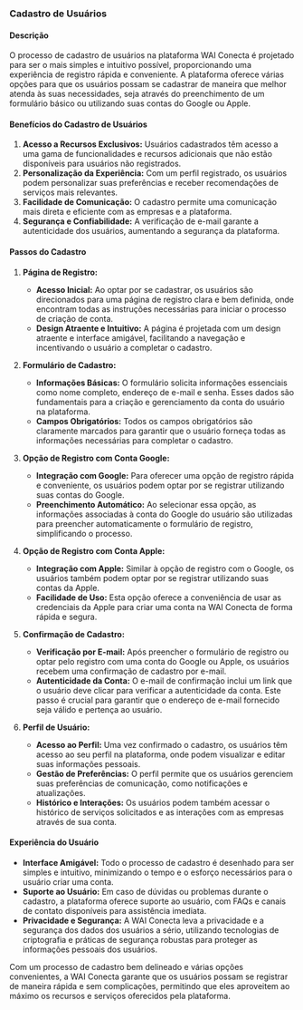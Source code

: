 ### Cadastro de Usuários
#### Descrição
O processo de cadastro de usuários na plataforma WAI Conecta é projetado para ser o mais simples e intuitivo possível, proporcionando uma experiência de registro rápida e conveniente. A plataforma oferece várias opções para que os usuários possam se cadastrar de maneira que melhor atenda às suas necessidades, seja através do preenchimento de um formulário básico ou utilizando suas contas do Google ou Apple.

#### Benefícios do Cadastro de Usuários
1. **Acesso a Recursos Exclusivos:** Usuários cadastrados têm acesso a uma gama de funcionalidades e recursos adicionais que não estão disponíveis para usuários não registrados.
2. **Personalização da Experiência:** Com um perfil registrado, os usuários podem personalizar suas preferências e receber recomendações de serviços mais relevantes.
3. **Facilidade de Comunicação:** O cadastro permite uma comunicação mais direta e eficiente com as empresas e a plataforma.
4. **Segurança e Confiabilidade:** A verificação de e-mail garante a autenticidade dos usuários, aumentando a segurança da plataforma.

#### Passos do Cadastro
1. **Página de Registro:**
      - **Acesso Inicial:** Ao optar por se cadastrar, os usuários são direcionados para uma página de registro clara e bem definida, onde encontram todas as instruções necessárias para iniciar o processo de criação de conta.
      - **Design Atraente e Intuitivo:** A página é projetada com um design atraente e interface amigável, facilitando a navegação e incentivando o usuário a completar o cadastro.

2. **Formulário de Cadastro:**
      - **Informações Básicas:** O formulário solicita informações essenciais como nome completo, endereço de e-mail e senha. Esses dados são fundamentais para a criação e gerenciamento da conta do usuário na plataforma.
      - **Campos Obrigatórios:** Todos os campos obrigatórios são claramente marcados para garantir que o usuário forneça todas as informações necessárias para completar o cadastro.

3. **Opção de Registro com Conta Google:**
      - **Integração com Google:** Para oferecer uma opção de registro rápida e conveniente, os usuários podem optar por se registrar utilizando suas contas do Google.
      - **Preenchimento Automático:** Ao selecionar essa opção, as informações associadas à conta do Google do usuário são utilizadas para preencher automaticamente o formulário de registro, simplificando o processo.

4. **Opção de Registro com Conta Apple:**
      - **Integração com Apple:** Similar à opção de registro com o Google, os usuários também podem optar por se registrar utilizando suas contas da Apple.
      - **Facilidade de Uso:** Esta opção oferece a conveniência de usar as credenciais da Apple para criar uma conta na WAI Conecta de forma rápida e segura.

5. **Confirmação de Cadastro:**
      - **Verificação por E-mail:** Após preencher o formulário de registro ou optar pelo registro com uma conta do Google ou Apple, os usuários recebem uma confirmação de cadastro por e-mail.
      - **Autenticidade da Conta:** O e-mail de confirmação inclui um link que o usuário deve clicar para verificar a autenticidade da conta. Este passo é crucial para garantir que o endereço de e-mail fornecido seja válido e pertença ao usuário.

6. **Perfil de Usuário:**
      - **Acesso ao Perfil:** Uma vez confirmado o cadastro, os usuários têm acesso ao seu perfil na plataforma, onde podem visualizar e editar suas informações pessoais.
      - **Gestão de Preferências:** O perfil permite que os usuários gerenciem suas preferências de comunicação, como notificações e atualizações.
      - **Histórico e Interações:** Os usuários podem também acessar o histórico de serviços solicitados e as interações com as empresas através de sua conta.

#### Experiência do Usuário
- **Interface Amigável:** Todo o processo de cadastro é desenhado para ser simples e intuitivo, minimizando o tempo e o esforço necessários para o usuário criar uma conta.
- **Suporte ao Usuário:** Em caso de dúvidas ou problemas durante o cadastro, a plataforma oferece suporte ao usuário, com FAQs e canais de contato disponíveis para assistência imediata.
- **Privacidade e Segurança:** A WAI Conecta leva a privacidade e a segurança dos dados dos usuários a sério, utilizando tecnologias de criptografia e práticas de segurança robustas para proteger as informações pessoais dos usuários.

Com um processo de cadastro bem delineado e várias opções convenientes, a WAI Conecta garante que os usuários possam se registrar de maneira rápida e sem complicações, permitindo que eles aproveitem ao máximo os recursos e serviços oferecidos pela plataforma.